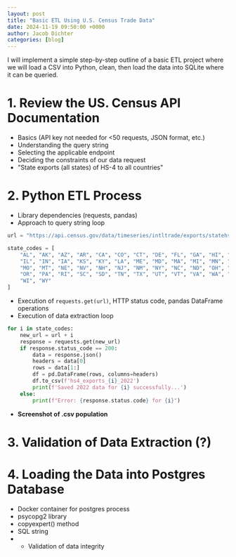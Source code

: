 ```yaml
---
layout: post
title: "Basic ETL Using U.S. Census Trade Data"
date: 2024-11-19 09:50:00 +0000
author: Jacob Dichter
categories: [blog]
---
```


I will implement a simple step-by-step outline of a basic ETL project where we will load a CSV into Python, clean, then load the data into SQLite where it can be queried.

# 1. Review the US. Census API Documentation

- Basics (API key not needed for <50 requests, JSON format, etc.)
- Understanding the query string
- Selecting the applicable endpoint
- Deciding the constraints of our data request
- "State exports (all states) of HS-4 to all countries"

# 2. Python ETL Process

- Library dependencies (requests, pandas)
- Approach to query string loop
  
```python
url = "https://api.census.gov/data/timeseries/intltrade/exports/statehs?get=STATE,CTY_NAME,CTY_CODE,E_COMMODITY,E_COMMODITY_SDESC,ALL_VAL_MO,ALL_VAL_YR&COMM_LVL=HS4&time=2022-12&STATE="

state_codes = [
    "AL", "AK", "AZ", "AR", "CA", "CO", "CT", "DE", "FL", "GA", "HI", "ID", 
    "IL", "IN", "IA", "KS", "KY", "LA", "ME", "MD", "MA", "MI", "MN", "MS", 
    "MO", "MT", "NE", "NV", "NH", "NJ", "NM", "NY", "NC", "ND", "OH", "OK", 
    "OR", "PA", "RI", "SC", "SD", "TN", "TX", "UT", "VT", "VA", "WA", "WV", 
    "WI", "WY"
]
```

- Execution of ```requests.get(url)```, HTTP status code, pandas DataFrame operations
- Execution of data extraction loop
  
```python
for i in state_codes:
    new_url = url + i
    response = requests.get(new_url)
    if response.status_code == 200:
        data = response.json()
        headers = data[0]
        rows = data[1:]
        df = pd.DataFrame(rows, columns=headers)
        df.to_csv(f'hs4_exports_{i}_2022')
        print(f'Saved 2022 data for {i} successfully...')
    else:
        print(f"Error: {response.status.code} for {i}")
```

- **Screenshot of .csv population**

# 3. Validation of Data Extraction (?)


# 4. Loading the Data into Postgres Database

- Docker container for postgres process
- psycopg2 library
- copyexpert() method
- SQL string
- - Validation of data integrity
